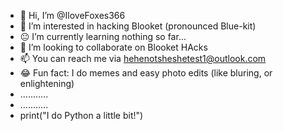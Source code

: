 - 👋 Hi, I’m @IloveFoxes366
- 👀 I’m interested in hacking Blooket (pronounced Blue-kit)
- 😐 I’m currently learning nothing so far...
- 💞️ I’m looking to collaborate on Blooket HAcks
- 📫 You can reach me via hehenotsheshetest1@outlook.com
- 😂 Fun fact: I do memes and easy photo edits (like bluring, or enlightening)
- ...........
- ...........
- print("I do Python a little bit!")
